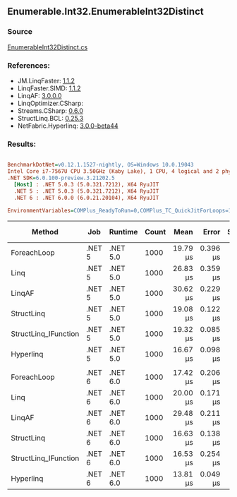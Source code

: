 ﻿## Enumerable.Int32.EnumerableInt32Distinct

### Source
[EnumerableInt32Distinct.cs](../LinqBenchmarks/Enumerable/Int32/EnumerableInt32Distinct.cs)

### References:
- JM.LinqFaster: [1.1.2](https://www.nuget.org/packages/JM.LinqFaster/1.1.2)
- LinqFaster.SIMD: [1.1.2](https://www.nuget.org/packages/LinqFaster.SIMD/1.0.3)
- LinqAF: [3.0.0.0](https://www.nuget.org/packages/LinqAF/3.0.0.0)
- LinqOptimizer.CSharp: [](https://www.nuget.org/packages/LinqOptimizer.CSharp/)
- Streams.CSharp: [0.6.0](https://www.nuget.org/packages/Streams.CSharp/0.6.0)
- StructLinq.BCL: [0.25.3](https://www.nuget.org/packages/StructLinq.BCL/0.25.3)
- NetFabric.Hyperlinq: [3.0.0-beta44](https://www.nuget.org/packages/NetFabric.Hyperlinq/3.0.0-beta44)

### Results:
``` ini

BenchmarkDotNet=v0.12.1.1527-nightly, OS=Windows 10.0.19043
Intel Core i7-7567U CPU 3.50GHz (Kaby Lake), 1 CPU, 4 logical and 2 physical cores
.NET SDK=6.0.100-preview.3.21202.5
  [Host] : .NET 5.0.3 (5.0.321.7212), X64 RyuJIT
  .NET 5 : .NET 5.0.3 (5.0.321.7212), X64 RyuJIT
  .NET 6 : .NET 6.0.0 (6.0.21.20104), X64 RyuJIT

EnvironmentVariables=COMPlus_ReadyToRun=0,COMPlus_TC_QuickJitForLoops=1,COMPlus_TieredPGO=1  

```
|               Method |    Job |  Runtime | Count |     Mean |    Error |   StdDev |   Median | Ratio | RatioSD |   Gen 0 | Gen 1 | Gen 2 | Allocated |
|--------------------- |------- |--------- |------ |---------:|---------:|---------:|---------:|------:|--------:|--------:|------:|------:|----------:|
|          ForeachLoop | .NET 5 | .NET 5.0 |  1000 | 19.79 μs | 0.396 μs | 1.141 μs | 19.12 μs |  1.00 |    0.00 | 27.7710 |     - |     - |  58,712 B |
|                 Linq | .NET 5 | .NET 5.0 |  1000 | 26.83 μs | 0.359 μs | 0.319 μs | 26.74 μs |  1.29 |    0.07 | 15.7776 |     - |     - |  33,112 B |
|               LinqAF | .NET 5 | .NET 5.0 |  1000 | 30.62 μs | 0.229 μs | 0.203 μs | 30.66 μs |  1.48 |    0.08 | 19.5923 |     - |     - |  41,224 B |
|           StructLinq | .NET 5 | .NET 5.0 |  1000 | 19.08 μs | 0.122 μs | 0.102 μs | 19.08 μs |  0.92 |    0.05 |  0.0305 |     - |     - |      64 B |
| StructLinq_IFunction | .NET 5 | .NET 5.0 |  1000 | 19.32 μs | 0.085 μs | 0.066 μs | 19.32 μs |  0.94 |    0.05 |       - |     - |     - |      40 B |
|            Hyperlinq | .NET 5 | .NET 5.0 |  1000 | 16.67 μs | 0.098 μs | 0.086 μs | 16.68 μs |  0.80 |    0.04 |       - |     - |     - |      40 B |
|                      |        |          |       |          |          |          |          |       |         |         |       |       |           |
|          ForeachLoop | .NET 6 | .NET 6.0 |  1000 | 17.42 μs | 0.206 μs | 0.182 μs | 17.37 μs |  1.00 |    0.00 | 27.7710 |     - |     - |  58,704 B |
|                 Linq | .NET 6 | .NET 6.0 |  1000 | 20.00 μs | 0.171 μs | 0.160 μs | 20.01 μs |  1.15 |    0.01 | 27.7710 |     - |     - |  58,664 B |
|               LinqAF | .NET 6 | .NET 6.0 |  1000 | 29.48 μs | 0.211 μs | 0.187 μs | 29.41 μs |  1.69 |    0.02 | 19.5923 |     - |     - |  41,224 B |
|           StructLinq | .NET 6 | .NET 6.0 |  1000 | 16.63 μs | 0.138 μs | 0.129 μs | 16.60 μs |  0.96 |    0.01 |  0.0305 |     - |     - |      64 B |
| StructLinq_IFunction | .NET 6 | .NET 6.0 |  1000 | 16.53 μs | 0.254 μs | 0.225 μs | 16.40 μs |  0.95 |    0.02 |       - |     - |     - |      40 B |
|            Hyperlinq | .NET 6 | .NET 6.0 |  1000 | 13.81 μs | 0.049 μs | 0.043 μs | 13.80 μs |  0.79 |    0.01 |  0.0153 |     - |     - |      40 B |
